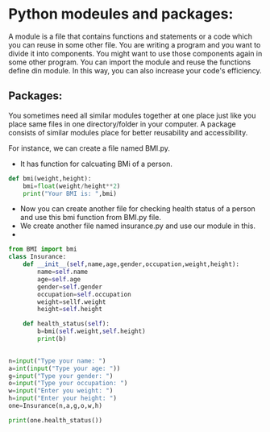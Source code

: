 # Python modeules and packages:
A module is a file that contains functions and statements or a code which you can reuse in some other file. You are writing a program and you want to divide it 
into components. You might want to use those components again in some other program. You can import the module and reuse the functions define din module. In this 
way, you can also increase your code's efficiency. 

## Packages:
You sometimes need all similar modules together at one place just like you place same files in one directory/folder in your computer. A package consists of similar 
modules place for better reusability and accessibility. 

For instance, we can create a file named BMI.py.
- It has function for calcuating BMi of a person.

```python
def bmi(weight,height):
    bmi=float(weight/height**2)
    print("Your BMI is: ",bmi)

```

- Now you can create another file for checking health status of a person and use this bmi function from BMI.py file. 
- We create another file named insurance.py and use our module in this.
- 
```python
from BMI import bmi
class Insurance:
    def __init__(self,name,age,gender,occupation,weight,height):
        name=self.name
        age=self.age
        gender=self.gender
        occupation=self.occupation
        weight=sellf.weight
        height=self.height

    def health_status(self):
        b=bmi(self.weight,self.height)
        print(b)

        
n=input("Type your name: ")
a=int(input("Type your age: "))
g=input("Type your gender: ")
o=input("Type your occupation: ")
w=input("Enter you weight: ")
h=input("Enter your height: ")
one=Insurance(n,a,g,o,w,h)

print(one.health_status())
```

